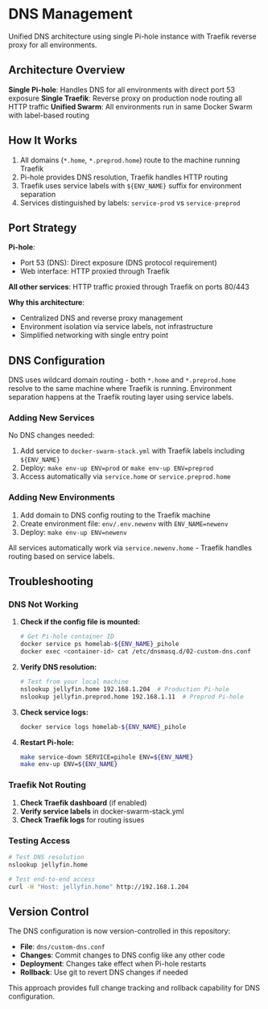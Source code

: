 # DNS Management

Unified DNS architecture using single Pi-hole instance with Traefik reverse proxy for all environments.

## Architecture Overview

**Single Pi-hole**: Handles DNS for all environments with direct port 53 exposure
**Single Traefik**: Reverse proxy on production node routing all HTTP traffic
**Unified Swarm**: All environments run in same Docker Swarm with label-based routing

## How It Works

1. All domains (`*.home`, `*.preprod.home`) route to the machine running Traefik
2. Pi-hole provides DNS resolution, Traefik handles HTTP routing
3. Traefik uses service labels with `${ENV_NAME}` suffix for environment separation
4. Services distinguished by labels: `service-prod` vs `service-preprod`

## Port Strategy

**Pi-hole**:
- Port 53 (DNS): Direct exposure (DNS protocol requirement)  
- Web interface: HTTP proxied through Traefik

**All other services**: HTTP traffic proxied through Traefik on ports 80/443

**Why this architecture**:
- Centralized DNS and reverse proxy management
- Environment isolation via service labels, not infrastructure
- Simplified networking with single entry point

## DNS Configuration

DNS uses wildcard domain routing - both `*.home` and `*.preprod.home` resolve to the same machine where Traefik is running. Environment separation happens at the Traefik routing layer using service labels.

### Adding New Services

No DNS changes needed:

1. Add service to `docker-swarm-stack.yml` with Traefik labels including `${ENV_NAME}`
2. Deploy: `make env-up ENV=prod` or `make env-up ENV=preprod` 
3. Access automatically via `service.home` or `service.preprod.home`

### Adding New Environments

1. Add domain to DNS config routing to the Traefik machine
2. Create environment file: `env/.env.newenv` with `ENV_NAME=newenv`
3. Deploy: `make env-up ENV=newenv`

All services automatically work via `service.newenv.home` - Traefik handles routing based on service labels.

## Troubleshooting

### DNS Not Working

1. **Check if the config file is mounted:**
   ```bash
   # Get Pi-hole container ID
   docker service ps homelab-${ENV_NAME}_pihole
   docker exec <container-id> cat /etc/dnsmasq.d/02-custom-dns.conf
   ```

2. **Verify DNS resolution:**
   ```bash
   # Test from your local machine
   nslookup jellyfin.home 192.168.1.204  # Production Pi-hole
   nslookup jellyfin.preprod.home 192.168.1.11  # Preprod Pi-hole
   ```

3. **Check service logs:**
   ```bash
   docker service logs homelab-${ENV_NAME}_pihole
   ```

4. **Restart Pi-hole:**
   ```bash
   make service-down SERVICE=pihole ENV=${ENV_NAME}
   make env-up ENV=${ENV_NAME}
   ```

### Traefik Not Routing

1. **Check Traefik dashboard** (if enabled)
2. **Verify service labels** in docker-swarm-stack.yml
3. **Check Traefik logs** for routing issues

### Testing Access

```bash
# Test DNS resolution
nslookup jellyfin.home

# Test end-to-end access
curl -H "Host: jellyfin.home" http://192.168.1.204
```

## Version Control

The DNS configuration is now version-controlled in this repository:

- **File**: `dns/custom-dns.conf`
- **Changes**: Commit changes to DNS config like any other code
- **Deployment**: Changes take effect when Pi-hole restarts
- **Rollback**: Use git to revert DNS changes if needed

This approach provides full change tracking and rollback capability for DNS configuration.
